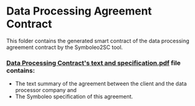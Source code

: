 # Data Processing Agreement Contract
This folder contains the generated smart contract of the data processing agreement contract by the Symboleo2SC tool.

### [Data Processing Contract's text and specification.pdf](DataProcessingContractTextSpecification.pdf) file contains:
- The text summary of the agreement between the client and the data processor company and
- The Symboleo specification of this agreement.
